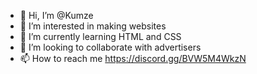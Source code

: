- 👋 Hi, I’m @Kumze
- 👀 I’m interested in making websites
- 🌱 I’m currently learning HTML and CSS
- 💞️ I’m looking to collaborate with advertisers
- 📫 How to reach me https://discord.gg/BVW5M4WkzN
